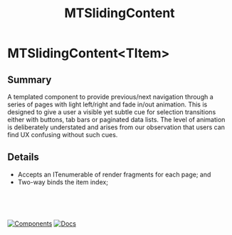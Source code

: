 ﻿---
uid: C.MTSlidingContent
title: MTSlidingContent
---
# MTSlidingContent&lt;TItem&gt;

## Summary

A templated component to provide previous/next navigation through a series of pages with light left/right and fade in/out animation. This is designed to give a user a visible
yet subtle cue for selection transitions either with buttons, tab bars or paginated data lists. The level of animation is deliberately understated and arises from our observation
that users can find UX confusing without such cues.

## Details

- Accepts an ITenumerable of render fragments for each page; and
- Two-way binds the item index;

&nbsp;

&nbsp;

[![Components](https://img.shields.io/static/v1?label=Components&message=Plus&color=red)](xref:A.PlusComponents)
[![Docs](https://img.shields.io/static/v1?label=API%20Documentation&message=MTSlidingContent&color=brightgreen)](xref:BlazorMdc.MTSlidingContent`1)